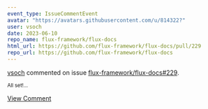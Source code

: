 ```yaml
---
event_type: IssueCommentEvent
avatar: "https://avatars.githubusercontent.com/u/814322?"
user: vsoch
date: 2023-06-10
repo_name: flux-framework/flux-docs
html_url: https://github.com/flux-framework/flux-docs/pull/229
repo_url: https://github.com/flux-framework/flux-docs
---
```


<a href='https://github.com/vsoch' target='_blank'>vsoch</a> commented on issue <a href='https://github.com/flux-framework/flux-docs/pull/229' target='_blank'>flux-framework/flux-docs#229</a>.

<small>All set!...</small>

<a href='https://github.com/flux-framework/flux-docs/pull/229' target='_blank'>View Comment</a>